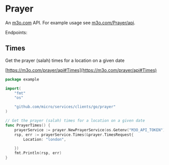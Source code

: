 # Prayer

An [m3o.com](https://m3o.com) API. For example usage see [m3o.com/Prayer/api](https://m3o.com/Prayer/api).

Endpoints:

## Times

Get the prayer (salah) times for a location on a given date


[https://m3o.com/prayer/api#Times](https://m3o.com/prayer/api#Times)

```go
package example

import(
	"fmt"
	"os"

	"github.com/micro/services/clients/go/prayer"
)

// Get the prayer (salah) times for a location on a given date
func PrayerTimes() {
	prayerService := prayer.NewPrayerService(os.Getenv("M3O_API_TOKEN"))
	rsp, err := prayerService.Times(&prayer.TimesRequest{
		Location: "london",

	})
	fmt.Println(rsp, err)
}
```
